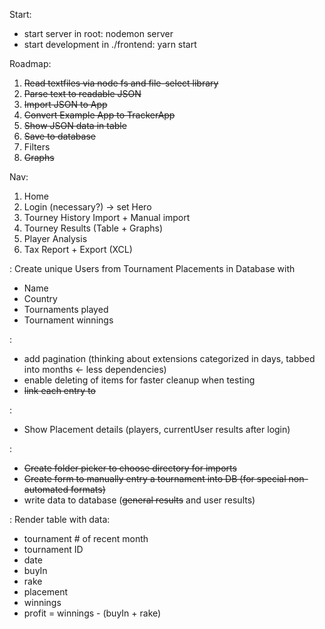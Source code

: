 Start:
- start server in root: nodemon server
- start development in ./frontend: yarn start

Roadmap:

1. ~~Read textfiles via node fs and file-select library~~
2. ~~Parse text to readable JSON~~
3. ~~Import JSON to App~~
4. ~~Convert Example App to TrackerApp~~
5. ~~Show JSON data in table~~
6. ~~Save to database~~
7. Filters
8. ~~Graphs~~


Nav:
1. Home
2. Login (necessary?) -> set Hero
3. Tourney History Import + Manual import
4. Tourney Results (Table + Graphs)
5. Player Analysis
6. Tax Report + Export (XCL)


<UserManagement>:
Create unique Users from Tournament Placements in Database with
- Name
- Country
- Tournaments played
- Tournament winnings

<ResultsPage>:
- add pagination (thinking about extensions categorized in days, tabbed into months <- less dependencies)
- enable deleting of items for faster cleanup when testing
- ~~link each entry to <DetailsPage>~~

<DetailsPage>:
- Show Placement details (players, currentUser results after login)

<ImportPage>:
- ~~Create folder picker to choose directory for imports~~
- ~~Create form to manually entry a tournament into DB (for special non-automated formats)~~
- write data to database (~~general results~~ and user results)

<TaxReportPage>:
Render table with data:
- tournament # of recent month
- tournament ID
- date
- buyIn
- rake
- placement
- winnings
- profit = winnings - (buyIn + rake)
